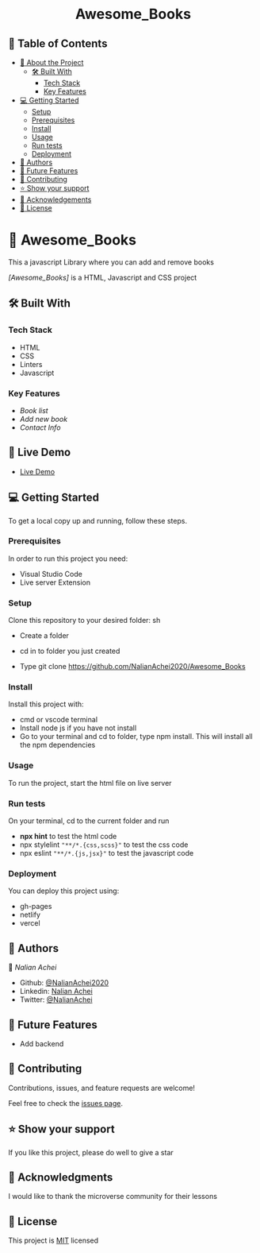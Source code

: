 <a name="readme-top"></a>

<div align="center">

  <br/>

  <h1><b>Awesome_Books</b></h1>

</div>

## 📗 Table of Contents

- [📖 About the Project](#about-project)
  - [🛠 Built With](#built-with)
    - [Tech Stack](#tech-stack)
    - [Key Features](#key-features)
- [💻 Getting Started](#getting-started)
  - [Setup](#setup)
  - [Prerequisites](#prerequisites)
  - [Install](#install)
  - [Usage](#usage)
  - [Run tests](#run-tests)
  - [Deployment](#deployment)
- [👥 Authors](#authors)
- [🔭 Future Features](#future-features)
- [🤝 Contributing](#contributing)
- [⭐️ Show your support](#support)
- [🙏 Acknowledgements](#acknowledgements)
- [📝 License](#license)

<!-- PROJECT DESCRIPTION -->

# 📖 Awesome_Books <a name="about-project"></a>

This a javascript Library where you can add and remove books

*[Awesome_Books]* is a HTML, Javascript and CSS project

## 🛠 Built With <a name="built-with"></a>

### Tech Stack <a name="tech-stack"></a>

- HTML
- CSS
- Linters
- Javascript

### Key Features <a name="key-features"></a>

- *Book list*
- *Add new book*
- *Contact Info*

## 🚀 Live Demo <a name="live-demo"></a>

- [Live Demo ](https://nalianachei2020.github.io/Awesome_Books/)


## 💻 Getting Started <a name="getting-started"></a>

To get a local copy up and running, follow these steps.

### Prerequisites

In order to run this project you need:

- Visual Studio Code
- Live server Extension

### Setup

Clone this repository to your desired folder:
sh
- Create a folder
- cd in to folder you just created

- Type git clone https://github.com/NalianAchei2020/Awesome_Books


### Install

Install this project with:
- cmd or vscode terminal
- Install node js if you have not install
- Go to your terminal and cd to folder, type npm install. This will install all the npm dependencies

### Usage

To run the project, start the html file on live server

### Run tests

On your terminal, cd to the current folder and run 
- **npx hint** to test  the html code
- npx stylelint ``"**/*.{css,scss}"`` to test the css code
- npx eslint ``"**/*.{js,jsx}"`` to test the javascript code

### Deployment

You can deploy this project using:

 - gh-pages
 - netlify
 - vercel

## 👥 Authors <a name="authors"></a>

👤 *Nalian Achei*
- Github: [@NalianAchei2020](https://github.com/NalianAchei2020)
- Linkedin: [Nalian Achei](https://www.linkedin.com/in/nalian-achei-683208275)
- Twitter: [@NalianAchei](https://twitter.com/NalianAchei?t=E3ePLcJ7B45dBa8SBFIXDg&s=09)

 ## 🔭 Future Features <a name="future-features"></a>

- Add backend

## 🤝 Contributing <a name="contributing"></a>

Contributions, issues, and feature requests are welcome!

Feel free to check the [issues page](https://github.com/NalianAchei2020/Awesome_Books/issues).

## ⭐️ Show your support <a name="support"></a>

If you like this project, please do well to give a star

## 🙏 Acknowledgments <a name="acknowledgements"></a>

I would like to thank the microverse community for their lessons

## 📝 License <a name="license"></a>

This project is [MIT](https://github.com/NalianAchei2020/Awesome_Books/blob/main/LICENSE) licensed
